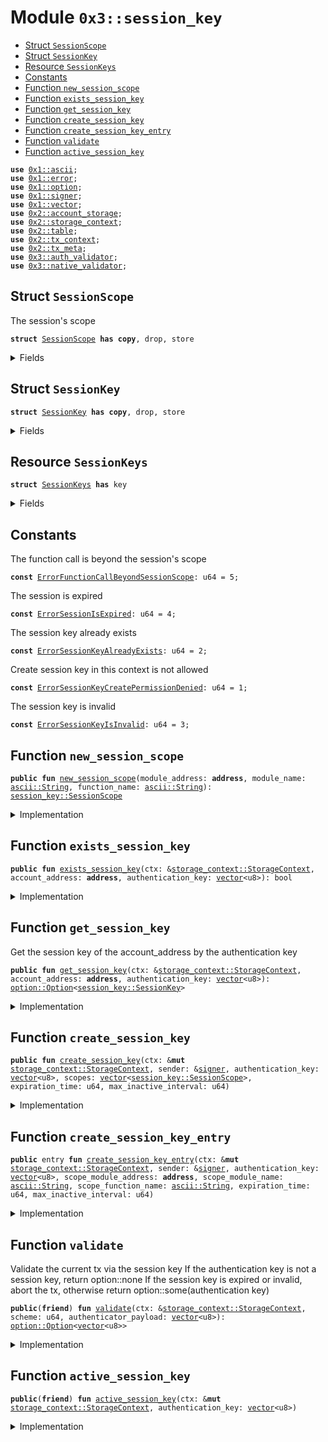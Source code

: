 
<a name="0x3_session_key"></a>

# Module `0x3::session_key`



-  [Struct `SessionScope`](#0x3_session_key_SessionScope)
-  [Struct `SessionKey`](#0x3_session_key_SessionKey)
-  [Resource `SessionKeys`](#0x3_session_key_SessionKeys)
-  [Constants](#@Constants_0)
-  [Function `new_session_scope`](#0x3_session_key_new_session_scope)
-  [Function `exists_session_key`](#0x3_session_key_exists_session_key)
-  [Function `get_session_key`](#0x3_session_key_get_session_key)
-  [Function `create_session_key`](#0x3_session_key_create_session_key)
-  [Function `create_session_key_entry`](#0x3_session_key_create_session_key_entry)
-  [Function `validate`](#0x3_session_key_validate)
-  [Function `active_session_key`](#0x3_session_key_active_session_key)


<pre><code><b>use</b> <a href="../../moveos/moveos-stdlib/move-stdlib/doc/ascii.md#0x1_ascii">0x1::ascii</a>;
<b>use</b> <a href="../../moveos/moveos-stdlib/move-stdlib/doc/error.md#0x1_error">0x1::error</a>;
<b>use</b> <a href="../../moveos/moveos-stdlib/move-stdlib/doc/option.md#0x1_option">0x1::option</a>;
<b>use</b> <a href="../../moveos/moveos-stdlib/move-stdlib/doc/signer.md#0x1_signer">0x1::signer</a>;
<b>use</b> <a href="../../moveos/moveos-stdlib/move-stdlib/doc/vector.md#0x1_vector">0x1::vector</a>;
<b>use</b> <a href="../../moveos/moveos-stdlib/moveos-stdlib/doc/account_storage.md#0x2_account_storage">0x2::account_storage</a>;
<b>use</b> <a href="../../moveos/moveos-stdlib/moveos-stdlib/doc/storage_context.md#0x2_storage_context">0x2::storage_context</a>;
<b>use</b> <a href="../../moveos/moveos-stdlib/moveos-stdlib/doc/table.md#0x2_table">0x2::table</a>;
<b>use</b> <a href="../../moveos/moveos-stdlib/moveos-stdlib/doc/tx_context.md#0x2_tx_context">0x2::tx_context</a>;
<b>use</b> <a href="../../moveos/moveos-stdlib/moveos-stdlib/doc/tx_meta.md#0x2_tx_meta">0x2::tx_meta</a>;
<b>use</b> <a href="auth_validator.md#0x3_auth_validator">0x3::auth_validator</a>;
<b>use</b> <a href="native_validator.md#0x3_native_validator">0x3::native_validator</a>;
</code></pre>



<a name="0x3_session_key_SessionScope"></a>

## Struct `SessionScope`

The session's scope


<pre><code><b>struct</b> <a href="session_key.md#0x3_session_key_SessionScope">SessionScope</a> <b>has</b> <b>copy</b>, drop, store
</code></pre>



<details>
<summary>Fields</summary>


<dl>
<dt>
<code>module_address: <b>address</b></code>
</dt>
<dd>

</dd>
<dt>
<code>module_name: <a href="../../moveos/moveos-stdlib/move-stdlib/doc/ascii.md#0x1_ascii_String">ascii::String</a></code>
</dt>
<dd>
 The scope module name, <code>*</code> means all modules in the module address
</dd>
<dt>
<code>function_name: <a href="../../moveos/moveos-stdlib/move-stdlib/doc/ascii.md#0x1_ascii_String">ascii::String</a></code>
</dt>
<dd>
 The scope function name, <code>*</code> means all functions in the module
</dd>
</dl>


</details>

<a name="0x3_session_key_SessionKey"></a>

## Struct `SessionKey`



<pre><code><b>struct</b> <a href="session_key.md#0x3_session_key_SessionKey">SessionKey</a> <b>has</b> <b>copy</b>, drop, store
</code></pre>



<details>
<summary>Fields</summary>


<dl>
<dt>
<code>authentication_key: <a href="../../moveos/moveos-stdlib/move-stdlib/doc/vector.md#0x1_vector">vector</a>&lt;u8&gt;</code>
</dt>
<dd>

</dd>
<dt>
<code>scopes: <a href="../../moveos/moveos-stdlib/move-stdlib/doc/vector.md#0x1_vector">vector</a>&lt;<a href="session_key.md#0x3_session_key_SessionScope">session_key::SessionScope</a>&gt;</code>
</dt>
<dd>

</dd>
<dt>
<code>expiration_time: u64</code>
</dt>
<dd>
 The session key's expiration time period, in seconds, 0 means never expired
</dd>
<dt>
<code>last_active_time: u64</code>
</dt>
<dd>
 The session key's last active time
</dd>
<dt>
<code>max_inactive_interval: u64</code>
</dt>
<dd>
 The session key's max inactive time period, in seconds
</dd>
</dl>


</details>

<a name="0x3_session_key_SessionKeys"></a>

## Resource `SessionKeys`



<pre><code><b>struct</b> <a href="session_key.md#0x3_session_key_SessionKeys">SessionKeys</a> <b>has</b> key
</code></pre>



<details>
<summary>Fields</summary>


<dl>
<dt>
<code>keys: <a href="../../moveos/moveos-stdlib/moveos-stdlib/doc/table.md#0x2_table_Table">table::Table</a>&lt;<a href="../../moveos/moveos-stdlib/move-stdlib/doc/vector.md#0x1_vector">vector</a>&lt;u8&gt;, <a href="session_key.md#0x3_session_key_SessionKey">session_key::SessionKey</a>&gt;</code>
</dt>
<dd>

</dd>
</dl>


</details>

<a name="@Constants_0"></a>

## Constants


<a name="0x3_session_key_ErrorFunctionCallBeyondSessionScope"></a>

The function call is beyond the session's scope


<pre><code><b>const</b> <a href="session_key.md#0x3_session_key_ErrorFunctionCallBeyondSessionScope">ErrorFunctionCallBeyondSessionScope</a>: u64 = 5;
</code></pre>



<a name="0x3_session_key_ErrorSessionIsExpired"></a>

The session is expired


<pre><code><b>const</b> <a href="session_key.md#0x3_session_key_ErrorSessionIsExpired">ErrorSessionIsExpired</a>: u64 = 4;
</code></pre>



<a name="0x3_session_key_ErrorSessionKeyAlreadyExists"></a>

The session key already exists


<pre><code><b>const</b> <a href="session_key.md#0x3_session_key_ErrorSessionKeyAlreadyExists">ErrorSessionKeyAlreadyExists</a>: u64 = 2;
</code></pre>



<a name="0x3_session_key_ErrorSessionKeyCreatePermissionDenied"></a>

Create session key in this context is not allowed


<pre><code><b>const</b> <a href="session_key.md#0x3_session_key_ErrorSessionKeyCreatePermissionDenied">ErrorSessionKeyCreatePermissionDenied</a>: u64 = 1;
</code></pre>



<a name="0x3_session_key_ErrorSessionKeyIsInvalid"></a>

The session key is invalid


<pre><code><b>const</b> <a href="session_key.md#0x3_session_key_ErrorSessionKeyIsInvalid">ErrorSessionKeyIsInvalid</a>: u64 = 3;
</code></pre>



<a name="0x3_session_key_new_session_scope"></a>

## Function `new_session_scope`



<pre><code><b>public</b> <b>fun</b> <a href="session_key.md#0x3_session_key_new_session_scope">new_session_scope</a>(module_address: <b>address</b>, module_name: <a href="../../moveos/moveos-stdlib/move-stdlib/doc/ascii.md#0x1_ascii_String">ascii::String</a>, function_name: <a href="../../moveos/moveos-stdlib/move-stdlib/doc/ascii.md#0x1_ascii_String">ascii::String</a>): <a href="session_key.md#0x3_session_key_SessionScope">session_key::SessionScope</a>
</code></pre>



<details>
<summary>Implementation</summary>


<pre><code><b>public</b> <b>fun</b> <a href="session_key.md#0x3_session_key_new_session_scope">new_session_scope</a>(module_address: <b>address</b>, module_name: std::ascii::String, function_name: std::ascii::String) : <a href="session_key.md#0x3_session_key_SessionScope">SessionScope</a> {
    <a href="session_key.md#0x3_session_key_SessionScope">SessionScope</a> {
        module_address: module_address,
        module_name: module_name,
        function_name: function_name,
    }
}
</code></pre>



</details>

<a name="0x3_session_key_exists_session_key"></a>

## Function `exists_session_key`



<pre><code><b>public</b> <b>fun</b> <a href="session_key.md#0x3_session_key_exists_session_key">exists_session_key</a>(ctx: &<a href="../../moveos/moveos-stdlib/moveos-stdlib/doc/storage_context.md#0x2_storage_context_StorageContext">storage_context::StorageContext</a>, account_address: <b>address</b>, authentication_key: <a href="../../moveos/moveos-stdlib/move-stdlib/doc/vector.md#0x1_vector">vector</a>&lt;u8&gt;): bool
</code></pre>



<details>
<summary>Implementation</summary>


<pre><code><b>public</b> <b>fun</b> <a href="session_key.md#0x3_session_key_exists_session_key">exists_session_key</a>(ctx: &StorageContext, account_address: <b>address</b>, authentication_key: <a href="../../moveos/moveos-stdlib/move-stdlib/doc/vector.md#0x1_vector">vector</a>&lt;u8&gt;) : bool {
    <a href="../../moveos/moveos-stdlib/move-stdlib/doc/option.md#0x1_option_is_some">option::is_some</a>(&<a href="session_key.md#0x3_session_key_get_session_key">get_session_key</a>(ctx, account_address, authentication_key))
}
</code></pre>



</details>

<a name="0x3_session_key_get_session_key"></a>

## Function `get_session_key`

Get the session key of the account_address by the authentication key


<pre><code><b>public</b> <b>fun</b> <a href="session_key.md#0x3_session_key_get_session_key">get_session_key</a>(ctx: &<a href="../../moveos/moveos-stdlib/moveos-stdlib/doc/storage_context.md#0x2_storage_context_StorageContext">storage_context::StorageContext</a>, account_address: <b>address</b>, authentication_key: <a href="../../moveos/moveos-stdlib/move-stdlib/doc/vector.md#0x1_vector">vector</a>&lt;u8&gt;): <a href="../../moveos/moveos-stdlib/move-stdlib/doc/option.md#0x1_option_Option">option::Option</a>&lt;<a href="session_key.md#0x3_session_key_SessionKey">session_key::SessionKey</a>&gt;
</code></pre>



<details>
<summary>Implementation</summary>


<pre><code><b>public</b> <b>fun</b> <a href="session_key.md#0x3_session_key_get_session_key">get_session_key</a>(ctx: &StorageContext, account_address: <b>address</b>, authentication_key: <a href="../../moveos/moveos-stdlib/move-stdlib/doc/vector.md#0x1_vector">vector</a>&lt;u8&gt;) : Option&lt;<a href="session_key.md#0x3_session_key_SessionKey">SessionKey</a>&gt; {
    <b>if</b> (!<a href="../../moveos/moveos-stdlib/moveos-stdlib/doc/account_storage.md#0x2_account_storage_global_exists">account_storage::global_exists</a>&lt;<a href="session_key.md#0x3_session_key_SessionKeys">SessionKeys</a>&gt;(ctx, account_address)){
        <b>return</b> <a href="../../moveos/moveos-stdlib/move-stdlib/doc/option.md#0x1_option_none">option::none</a>()
    };
    <b>let</b> session_keys = <a href="../../moveos/moveos-stdlib/moveos-stdlib/doc/account_storage.md#0x2_account_storage_global_borrow">account_storage::global_borrow</a>&lt;<a href="session_key.md#0x3_session_key_SessionKeys">SessionKeys</a>&gt;(ctx, account_address);
    <b>if</b> (!<a href="../../moveos/moveos-stdlib/moveos-stdlib/doc/table.md#0x2_table_contains">table::contains</a>(&session_keys.keys, authentication_key)){
        <b>return</b> <a href="../../moveos/moveos-stdlib/move-stdlib/doc/option.md#0x1_option_none">option::none</a>()
    }<b>else</b>{
        <a href="../../moveos/moveos-stdlib/move-stdlib/doc/option.md#0x1_option_some">option::some</a>(*<a href="../../moveos/moveos-stdlib/moveos-stdlib/doc/table.md#0x2_table_borrow">table::borrow</a>(&session_keys.keys, authentication_key))
    }
}
</code></pre>



</details>

<a name="0x3_session_key_create_session_key"></a>

## Function `create_session_key`



<pre><code><b>public</b> <b>fun</b> <a href="session_key.md#0x3_session_key_create_session_key">create_session_key</a>(ctx: &<b>mut</b> <a href="../../moveos/moveos-stdlib/moveos-stdlib/doc/storage_context.md#0x2_storage_context_StorageContext">storage_context::StorageContext</a>, sender: &<a href="../../moveos/moveos-stdlib/move-stdlib/doc/signer.md#0x1_signer">signer</a>, authentication_key: <a href="../../moveos/moveos-stdlib/move-stdlib/doc/vector.md#0x1_vector">vector</a>&lt;u8&gt;, scopes: <a href="../../moveos/moveos-stdlib/move-stdlib/doc/vector.md#0x1_vector">vector</a>&lt;<a href="session_key.md#0x3_session_key_SessionScope">session_key::SessionScope</a>&gt;, expiration_time: u64, max_inactive_interval: u64)
</code></pre>



<details>
<summary>Implementation</summary>


<pre><code><b>public</b> <b>fun</b> <a href="session_key.md#0x3_session_key_create_session_key">create_session_key</a>(ctx: &<b>mut</b> StorageContext, sender: &<a href="../../moveos/moveos-stdlib/move-stdlib/doc/signer.md#0x1_signer">signer</a>, authentication_key: <a href="../../moveos/moveos-stdlib/move-stdlib/doc/vector.md#0x1_vector">vector</a>&lt;u8&gt;, scopes: <a href="../../moveos/moveos-stdlib/move-stdlib/doc/vector.md#0x1_vector">vector</a>&lt;<a href="session_key.md#0x3_session_key_SessionScope">SessionScope</a>&gt;, expiration_time: u64, max_inactive_interval: u64) {
    //Can not create new session key by the other session key
    <b>assert</b>!(!<a href="auth_validator.md#0x3_auth_validator_is_validate_via_session_key">auth_validator::is_validate_via_session_key</a>(ctx), <a href="../../moveos/moveos-stdlib/move-stdlib/doc/error.md#0x1_error_permission_denied">error::permission_denied</a>(<a href="session_key.md#0x3_session_key_ErrorSessionKeyCreatePermissionDenied">ErrorSessionKeyCreatePermissionDenied</a>));
    <b>let</b> sender_addr = <a href="../../moveos/moveos-stdlib/move-stdlib/doc/signer.md#0x1_signer_address_of">signer::address_of</a>(sender);
    <b>assert</b>!(!<a href="session_key.md#0x3_session_key_exists_session_key">exists_session_key</a>(ctx, sender_addr, authentication_key), <a href="../../moveos/moveos-stdlib/move-stdlib/doc/error.md#0x1_error_already_exists">error::already_exists</a>(<a href="session_key.md#0x3_session_key_ErrorSessionKeyAlreadyExists">ErrorSessionKeyAlreadyExists</a>));

    <b>let</b> <a href="session_key.md#0x3_session_key">session_key</a> = <a href="session_key.md#0x3_session_key_SessionKey">SessionKey</a> {
        authentication_key: authentication_key,
        scopes: scopes,
        expiration_time: expiration_time,
        //TODO set the last active time <b>to</b> now
        last_active_time: 0,
        max_inactive_interval: max_inactive_interval,
    };
    <b>if</b> (!<a href="../../moveos/moveos-stdlib/moveos-stdlib/doc/account_storage.md#0x2_account_storage_global_exists">account_storage::global_exists</a>&lt;<a href="session_key.md#0x3_session_key_SessionKeys">SessionKeys</a>&gt;(ctx, sender_addr)){
        <b>let</b> keys = <a href="../../moveos/moveos-stdlib/moveos-stdlib/doc/table.md#0x2_table_new">table::new</a>&lt;<a href="../../moveos/moveos-stdlib/move-stdlib/doc/vector.md#0x1_vector">vector</a>&lt;u8&gt;, <a href="session_key.md#0x3_session_key_SessionKey">SessionKey</a>&gt;(<a href="../../moveos/moveos-stdlib/moveos-stdlib/doc/storage_context.md#0x2_storage_context_tx_context_mut">storage_context::tx_context_mut</a>(ctx));
        <a href="../../moveos/moveos-stdlib/moveos-stdlib/doc/account_storage.md#0x2_account_storage_global_move_to">account_storage::global_move_to</a>&lt;<a href="session_key.md#0x3_session_key_SessionKeys">SessionKeys</a>&gt;(ctx, sender, <a href="session_key.md#0x3_session_key_SessionKeys">SessionKeys</a>{keys});
    };

    <b>let</b> session_keys = <a href="../../moveos/moveos-stdlib/moveos-stdlib/doc/account_storage.md#0x2_account_storage_global_borrow_mut">account_storage::global_borrow_mut</a>&lt;<a href="session_key.md#0x3_session_key_SessionKeys">SessionKeys</a>&gt;(ctx, sender_addr);
    <a href="../../moveos/moveos-stdlib/moveos-stdlib/doc/table.md#0x2_table_add">table::add</a>(&<b>mut</b> session_keys.keys, authentication_key, <a href="session_key.md#0x3_session_key">session_key</a>);
}
</code></pre>



</details>

<a name="0x3_session_key_create_session_key_entry"></a>

## Function `create_session_key_entry`



<pre><code><b>public</b> entry <b>fun</b> <a href="session_key.md#0x3_session_key_create_session_key_entry">create_session_key_entry</a>(ctx: &<b>mut</b> <a href="../../moveos/moveos-stdlib/moveos-stdlib/doc/storage_context.md#0x2_storage_context_StorageContext">storage_context::StorageContext</a>, sender: &<a href="../../moveos/moveos-stdlib/move-stdlib/doc/signer.md#0x1_signer">signer</a>, authentication_key: <a href="../../moveos/moveos-stdlib/move-stdlib/doc/vector.md#0x1_vector">vector</a>&lt;u8&gt;, scope_module_address: <b>address</b>, scope_module_name: <a href="../../moveos/moveos-stdlib/move-stdlib/doc/ascii.md#0x1_ascii_String">ascii::String</a>, scope_function_name: <a href="../../moveos/moveos-stdlib/move-stdlib/doc/ascii.md#0x1_ascii_String">ascii::String</a>, expiration_time: u64, max_inactive_interval: u64)
</code></pre>



<details>
<summary>Implementation</summary>


<pre><code><b>public</b> entry <b>fun</b> <a href="session_key.md#0x3_session_key_create_session_key_entry">create_session_key_entry</a>(ctx: &<b>mut</b> StorageContext, sender: &<a href="../../moveos/moveos-stdlib/move-stdlib/doc/signer.md#0x1_signer">signer</a>, authentication_key: <a href="../../moveos/moveos-stdlib/move-stdlib/doc/vector.md#0x1_vector">vector</a>&lt;u8&gt;, scope_module_address: <b>address</b>, scope_module_name: std::ascii::String, scope_function_name: std::ascii::String,expiration_time: u64, max_inactive_interval: u64) {
    <a href="session_key.md#0x3_session_key_create_session_key">create_session_key</a>(ctx, sender, authentication_key, <a href="../../moveos/moveos-stdlib/move-stdlib/doc/vector.md#0x1_vector_singleton">vector::singleton</a>(<a href="session_key.md#0x3_session_key_SessionScope">SessionScope</a>{
        module_address: scope_module_address,
        module_name: scope_module_name,
        function_name: scope_function_name,
    }), expiration_time, max_inactive_interval);
}
</code></pre>



</details>

<a name="0x3_session_key_validate"></a>

## Function `validate`

Validate the current tx via the session key
If the authentication key is not a session key, return option::none
If the session key is expired or invalid, abort the tx, otherwise return option::some(authentication key)


<pre><code><b>public</b>(<b>friend</b>) <b>fun</b> <a href="session_key.md#0x3_session_key_validate">validate</a>(ctx: &<a href="../../moveos/moveos-stdlib/moveos-stdlib/doc/storage_context.md#0x2_storage_context_StorageContext">storage_context::StorageContext</a>, scheme: u64, authenticator_payload: <a href="../../moveos/moveos-stdlib/move-stdlib/doc/vector.md#0x1_vector">vector</a>&lt;u8&gt;): <a href="../../moveos/moveos-stdlib/move-stdlib/doc/option.md#0x1_option_Option">option::Option</a>&lt;<a href="../../moveos/moveos-stdlib/move-stdlib/doc/vector.md#0x1_vector">vector</a>&lt;u8&gt;&gt;
</code></pre>



<details>
<summary>Implementation</summary>


<pre><code><b>public</b>(<b>friend</b>) <b>fun</b> <a href="session_key.md#0x3_session_key_validate">validate</a>(ctx: &StorageContext, scheme: u64, authenticator_payload: <a href="../../moveos/moveos-stdlib/move-stdlib/doc/vector.md#0x1_vector">vector</a>&lt;u8&gt;) : Option&lt;<a href="../../moveos/moveos-stdlib/move-stdlib/doc/vector.md#0x1_vector">vector</a>&lt;u8&gt;&gt; {
    <b>let</b> sender_addr = <a href="../../moveos/moveos-stdlib/moveos-stdlib/doc/storage_context.md#0x2_storage_context_sender">storage_context::sender</a>(ctx);
    <b>if</b> (!<a href="../../moveos/moveos-stdlib/moveos-stdlib/doc/account_storage.md#0x2_account_storage_global_exists">account_storage::global_exists</a>&lt;<a href="session_key.md#0x3_session_key_SessionKeys">SessionKeys</a>&gt;(ctx, sender_addr)){
        <b>return</b> <a href="../../moveos/moveos-stdlib/move-stdlib/doc/option.md#0x1_option_none">option::none</a>()
    };
    // We only support <b>native</b> validator for <a href="session_key.md#0x3_session_key_SessionKey">SessionKey</a> now
    <b>if</b>(scheme != validator::scheme()){
        <b>return</b> <a href="../../moveos/moveos-stdlib/move-stdlib/doc/option.md#0x1_option_none">option::none</a>()
    };

    <b>let</b> auth_key = validator::get_authentication_key_from_authenticator_payload(&authenticator_payload);

    <b>let</b> session_key_option = <a href="session_key.md#0x3_session_key_get_session_key">get_session_key</a>(ctx, sender_addr, auth_key);
    <b>if</b> (<a href="../../moveos/moveos-stdlib/move-stdlib/doc/option.md#0x1_option_is_none">option::is_none</a>(&session_key_option)){
        <b>return</b> <a href="../../moveos/moveos-stdlib/move-stdlib/doc/option.md#0x1_option_none">option::none</a>()
    };
    <b>let</b> <a href="session_key.md#0x3_session_key">session_key</a> = <a href="../../moveos/moveos-stdlib/move-stdlib/doc/option.md#0x1_option_extract">option::extract</a>(&<b>mut</b> session_key_option);
    <b>assert</b>!(!<a href="session_key.md#0x3_session_key_is_expired">is_expired</a>(ctx, &<a href="session_key.md#0x3_session_key">session_key</a>), <a href="../../moveos/moveos-stdlib/move-stdlib/doc/error.md#0x1_error_permission_denied">error::permission_denied</a>(<a href="session_key.md#0x3_session_key_ErrorSessionIsExpired">ErrorSessionIsExpired</a>));

    <b>assert</b>!(<a href="session_key.md#0x3_session_key_in_session_scope">in_session_scope</a>(ctx, &<a href="session_key.md#0x3_session_key">session_key</a>), <a href="../../moveos/moveos-stdlib/move-stdlib/doc/error.md#0x1_error_permission_denied">error::permission_denied</a>(<a href="session_key.md#0x3_session_key_ErrorFunctionCallBeyondSessionScope">ErrorFunctionCallBeyondSessionScope</a>));

    validator::validate_signature(&authenticator_payload, &<a href="../../moveos/moveos-stdlib/moveos-stdlib/doc/storage_context.md#0x2_storage_context_tx_hash">storage_context::tx_hash</a>(ctx));
    <a href="../../moveos/moveos-stdlib/move-stdlib/doc/option.md#0x1_option_some">option::some</a>(auth_key)
}
</code></pre>



</details>

<a name="0x3_session_key_active_session_key"></a>

## Function `active_session_key`



<pre><code><b>public</b>(<b>friend</b>) <b>fun</b> <a href="session_key.md#0x3_session_key_active_session_key">active_session_key</a>(ctx: &<b>mut</b> <a href="../../moveos/moveos-stdlib/moveos-stdlib/doc/storage_context.md#0x2_storage_context_StorageContext">storage_context::StorageContext</a>, authentication_key: <a href="../../moveos/moveos-stdlib/move-stdlib/doc/vector.md#0x1_vector">vector</a>&lt;u8&gt;)
</code></pre>



<details>
<summary>Implementation</summary>


<pre><code><b>public</b>(<b>friend</b>) <b>fun</b> <a href="session_key.md#0x3_session_key_active_session_key">active_session_key</a>(ctx: &<b>mut</b> StorageContext, authentication_key: <a href="../../moveos/moveos-stdlib/move-stdlib/doc/vector.md#0x1_vector">vector</a>&lt;u8&gt;) {
    <b>let</b> sender_addr = <a href="../../moveos/moveos-stdlib/moveos-stdlib/doc/storage_context.md#0x2_storage_context_sender">storage_context::sender</a>(ctx);
    <b>assert</b>!(<a href="../../moveos/moveos-stdlib/moveos-stdlib/doc/account_storage.md#0x2_account_storage_global_exists">account_storage::global_exists</a>&lt;<a href="session_key.md#0x3_session_key_SessionKeys">SessionKeys</a>&gt;(ctx, sender_addr), <a href="../../moveos/moveos-stdlib/move-stdlib/doc/error.md#0x1_error_not_found">error::not_found</a>(<a href="session_key.md#0x3_session_key_ErrorSessionKeyIsInvalid">ErrorSessionKeyIsInvalid</a>));
    <b>let</b> session_keys = <a href="../../moveos/moveos-stdlib/moveos-stdlib/doc/account_storage.md#0x2_account_storage_global_borrow_mut">account_storage::global_borrow_mut</a>&lt;<a href="session_key.md#0x3_session_key_SessionKeys">SessionKeys</a>&gt;(ctx, sender_addr);
    <b>assert</b>!(<a href="../../moveos/moveos-stdlib/moveos-stdlib/doc/table.md#0x2_table_contains">table::contains</a>(&session_keys.keys, authentication_key), <a href="../../moveos/moveos-stdlib/move-stdlib/doc/error.md#0x1_error_not_found">error::not_found</a>(<a href="session_key.md#0x3_session_key_ErrorSessionKeyIsInvalid">ErrorSessionKeyIsInvalid</a>));
    <b>let</b> <a href="session_key.md#0x3_session_key">session_key</a> = <a href="../../moveos/moveos-stdlib/moveos-stdlib/doc/table.md#0x2_table_borrow_mut">table::borrow_mut</a>(&<b>mut</b> session_keys.keys, authentication_key);
    //TODO set the last active time <b>to</b> now when the timestamp is supported
    <a href="session_key.md#0x3_session_key">session_key</a>.last_active_time = <a href="session_key.md#0x3_session_key">session_key</a>.last_active_time + 1;
}
</code></pre>



</details>
